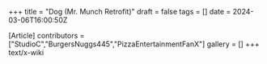 +++
title = "Dog (Mr. Munch Retrofit)"
draft = false
tags = []
date = 2024-03-06T16:00:50Z

[Article]
contributors = ["StudioC","BurgersNuggs445","PizzaEntertainmentFanX"]
gallery = []
+++
text/x-wiki